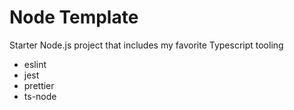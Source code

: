 # Node Template

Starter Node.js project that includes my favorite Typescript tooling

- eslint
- jest
- prettier
- ts-node
